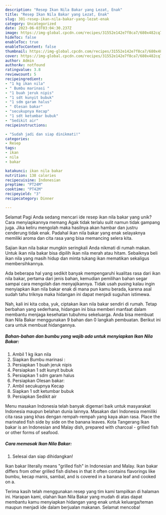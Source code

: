 ```yaml
---
description: "Resep Ikan Nila Bakar yang Lezat, Enak"
title: "Resep Ikan Nila Bakar yang Lezat, Enak"
slug: 301-resep-ikan-nila-bakar-yang-lezat-enak
category: Uncategorized
date: 2023-06-03T03:04:30.237Z
image: https://img-global.cpcdn.com/recipes/31552e142e7f8ca7/680x482cq70/ikan-nila-bakar-foto-resep-utama.jpg
hideToc: false
enableToc: true
enableTocContent: false
thumbnail: https://img-global.cpcdn.com/recipes/31552e142e7f8ca7/680x482cq70/ikan-nila-bakar-foto-resep-utama.jpg
cover: https://img-global.cpcdn.com/recipes/31552e142e7f8ca7/680x482cq70/ikan-nila-bakar-foto-resep-utama.jpg
author: Admin
authorAv: notfound
ratingvalue: 3.8
reviewcount: 5
recipeingredient:
- "1 kg ikan nila"
- " Bumbu marinasi "
- "1 buah jeruk nipis"
- "1 sdt kunyit bubuk"
- "1 sdm garam halus"
- " Olesan bakar"
- "secukupnya Kecap"
- "1 sdt ketumbar bubuk"
- "Sedikit air"
recipeinstructions:

- "Sudah jadi dan siap dinikmati!"
categories:
- Resep
tags:
- ikan
- nila
- bakar

katakunci: ikan nila bakar 
nutrition: 138 calories
recipecuisine: Indonesian
preptime: "PT24M"
cooktime: "PT42M"
recipeyield: "3"
recipecategory: Dinner

---
```



Selamat Pagi Anda sedang mencari ide resep ikan nila bakar yang unik? Cara menyiapkannya memang Agak tidak terlalu sulit namun tidak gampang juga. Jika keliru mengolah maka hasilnya akan hambar dan justru cenderung tidak enak. Padahal ikan nila bakar yang enak selayaknya memiliki aroma dan cita rasa yang bisa memancing selera kita.


Sajian ikan nila bakar mungkin seringkali Anda nikmati di rumah makan. Untuk ikan nila bakar bisa dipilih ikan nila merah atau hitam. Sebaiknya beli ikan nila yang masih hidup dan minta tukang ikan mematikan sekaligus membersihkannya.

Ada beberapa hal yang sedikit banyak mempengaruhi kualitas rasa dari ikan nila bakar, pertama dari jenis bahan, kemudian pemilihan bahan segar sampai cara mengolah dan menyajikannya. Tidak usah pusing kalau ingin menyiapkan ikan nila bakar enak di mana pun kamu berada, karena asal sudah tahu triknya maka hidangan ini dapat menjadi suguhan istimewa.


Nah, kali ini kita coba, yuk, ciptakan ikan nila bakar sendiri di rumah. Tetap berbahan yang sederhana, hidangan ini bisa memberi manfaat dalam membantu menjaga kesehatan tubuhmu sekeluarga. Anda bisa membuat Ikan Nila Bakar menggunakan 9 bahan dan 0 langkah pembuatan. Berikut ini cara untuk membuat hidangannya.

<!--inarticleads1-->

##### Bahan-bahan dan bumbu yang wajib ada untuk menyiapkan Ikan Nila Bakar:

1. Ambil 1 kg ikan nila
1. Siapkan  Bumbu marinasi :
1. Persiapkan 1 buah jeruk nipis
1. Persiapkan 1 sdt kunyit bubuk
1. Persiapkan 1 sdm garam halus
1. Persiapkan  Olesan bakar:
1. Ambil secukupnya Kecap
1. Siapkan 1 sdt ketumbar bubuk
1. Persiapkan Sedikit air


Menu masakan Indonesia telah banyak digemari baik untuk masyarakat Indonesia maupun belahan dunia lainnya. Masakan dari Indonesia memiliki cita rasa yang khas dengan rempah-rempah yang kaya akan rasa. Place the marinated fish side by side on the banana leaves. Kota Tangerang Ikan bakar is an Indonesian and Malay dish, prepared with charcoal - grilled fish or other forms of seafood. 

<!--inarticleads2-->

##### Cara memasak Ikan Nila Bakar:


1. Selesai dan siap dihidangkan!

Ikan bakar literally means &#34;grilled fish&#34; in Indonesian and Malay. Ikan bakar differs from other grilled fish dishes in that it often contains flavorings like bumbu, kecap manis, sambal, and is covered in a banana leaf and cooked on a. 

Terima kasih telah menggunakan resep yang tim kami tampilkan di halaman ini. Harapan kami, olahan Ikan Nila Bakar yang mudah di atas dapat membantu kamu menyiapkan hidangan yang enak untuk keluarga/teman maupun menjadi ide dalam berjualan makanan. Selamat mencoba!
